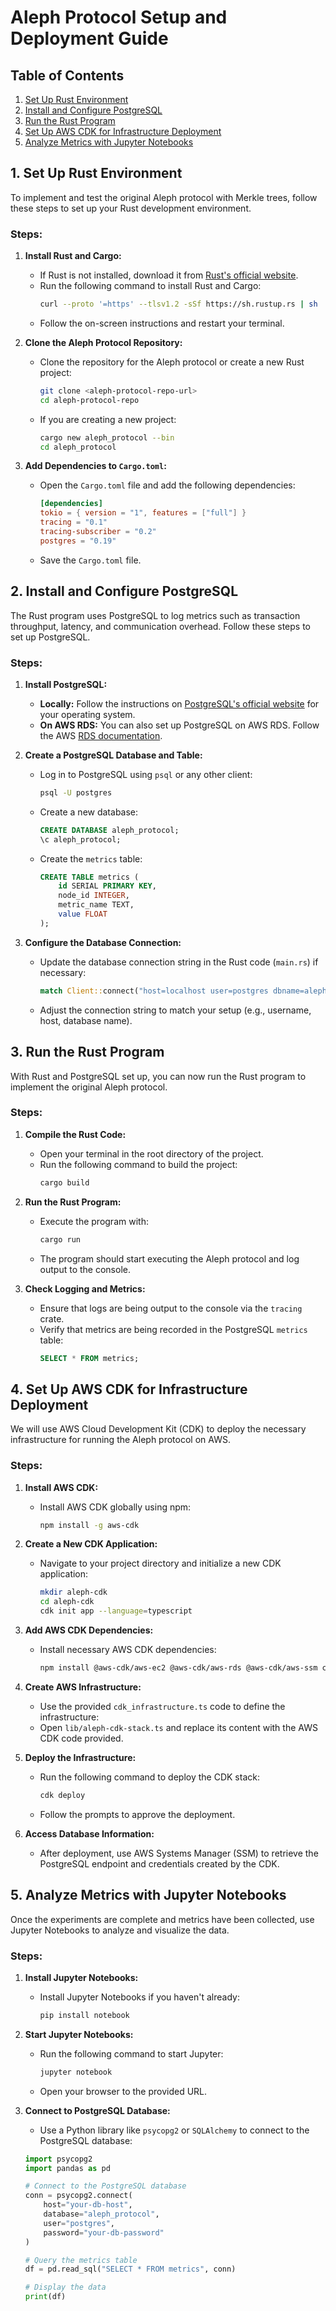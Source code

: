 # Aleph Protocol Setup and Deployment Guide

## Table of Contents

1. [Set Up Rust Environment](#1-set-up-rust-environment)
2. [Install and Configure PostgreSQL](#2-install-and-configure-postgresql)
3. [Run the Rust Program](#3-run-the-rust-program)
4. [Set Up AWS CDK for Infrastructure Deployment](#4-set-up-aws-cdk-for-infrastructure-deployment)
5. [Analyze Metrics with Jupyter Notebooks](#5-analyze-metrics-with-jupyter-notebooks)

## 1. Set Up Rust Environment

To implement and test the original Aleph protocol with Merkle trees, follow these steps to set up your Rust development environment.

### Steps:

1. **Install Rust and Cargo:**
   - If Rust is not installed, download it from [Rust's official website](https://www.rust-lang.org/tools/install).
   - Run the following command to install Rust and Cargo:
     ```sh
     curl --proto '=https' --tlsv1.2 -sSf https://sh.rustup.rs | sh
     ```
   - Follow the on-screen instructions and restart your terminal.

2. **Clone the Aleph Protocol Repository:**
   - Clone the repository for the Aleph protocol or create a new Rust project:
     ```sh
     git clone <aleph-protocol-repo-url>
     cd aleph-protocol-repo
     ```
   - If you are creating a new project:
     ```sh
     cargo new aleph_protocol --bin
     cd aleph_protocol
     ```

3. **Add Dependencies to `Cargo.toml`:**
   - Open the `Cargo.toml` file and add the following dependencies:
     ```toml
     [dependencies]
     tokio = { version = "1", features = ["full"] }
     tracing = "0.1"
     tracing-subscriber = "0.2"
     postgres = "0.19"
     ```
   - Save the `Cargo.toml` file.

## 2. Install and Configure PostgreSQL

The Rust program uses PostgreSQL to log metrics such as transaction throughput, latency, and communication overhead. Follow these steps to set up PostgreSQL.

### Steps:

1. **Install PostgreSQL:**
   - **Locally:** Follow the instructions on [PostgreSQL's official website](https://www.postgresql.org/download/) for your operating system.
   - **On AWS RDS:** You can also set up PostgreSQL on AWS RDS. Follow the AWS [RDS documentation](https://docs.aws.amazon.com/AmazonRDS/latest/UserGuide/USER_CreatePostgreSQLInstance.html).

2. **Create a PostgreSQL Database and Table:**
   - Log in to PostgreSQL using `psql` or any other client:
     ```sh
     psql -U postgres
     ```
   - Create a new database:
     ```sql
     CREATE DATABASE aleph_protocol;
     \c aleph_protocol;
     ```
   - Create the `metrics` table:
     ```sql
     CREATE TABLE metrics (
         id SERIAL PRIMARY KEY,
         node_id INTEGER,
         metric_name TEXT,
         value FLOAT
     );
     ```

3. **Configure the Database Connection:**
   - Update the database connection string in the Rust code (`main.rs`) if necessary:
     ```rust
     match Client::connect("host=localhost user=postgres dbname=aleph_protocol", NoTls) { ... }
     ```
   - Adjust the connection string to match your setup (e.g., username, host, database name).

## 3. Run the Rust Program

With Rust and PostgreSQL set up, you can now run the Rust program to implement the original Aleph protocol.

### Steps:

1. **Compile the Rust Code:**
   - Open your terminal in the root directory of the project.
   - Run the following command to build the project:
     ```sh
     cargo build
     ```

2. **Run the Rust Program:**
   - Execute the program with:
     ```sh
     cargo run
     ```
   - The program should start executing the Aleph protocol and log output to the console.

3. **Check Logging and Metrics:**
   - Ensure that logs are being output to the console via the `tracing` crate.
   - Verify that metrics are being recorded in the PostgreSQL `metrics` table:
     ```sql
     SELECT * FROM metrics;
     ```

## 4. Set Up AWS CDK for Infrastructure Deployment

We will use AWS Cloud Development Kit (CDK) to deploy the necessary infrastructure for running the Aleph protocol on AWS.

### Steps:

1. **Install AWS CDK:**
   - Install AWS CDK globally using npm:
     ```sh
     npm install -g aws-cdk
     ```

2. **Create a New CDK Application:**
   - Navigate to your project directory and initialize a new CDK application:
     ```sh
     mkdir aleph-cdk
     cd aleph-cdk
     cdk init app --language=typescript
     ```

3. **Add AWS CDK Dependencies:**
   - Install necessary AWS CDK dependencies:
     ```sh
     npm install @aws-cdk/aws-ec2 @aws-cdk/aws-rds @aws-cdk/aws-ssm constructs
     ```

4. **Create AWS Infrastructure:**
   - Use the provided `cdk_infrastructure.ts` code to define the infrastructure:
   - Open `lib/aleph-cdk-stack.ts` and replace its content with the AWS CDK code provided.

5. **Deploy the Infrastructure:**
   - Run the following command to deploy the CDK stack:
     ```sh
     cdk deploy
     ```
   - Follow the prompts to approve the deployment.

6. **Access Database Information:**
   - After deployment, use AWS Systems Manager (SSM) to retrieve the PostgreSQL endpoint and credentials created by the CDK.

## 5. Analyze Metrics with Jupyter Notebooks

Once the experiments are complete and metrics have been collected, use Jupyter Notebooks to analyze and visualize the data.

### Steps:

1. **Install Jupyter Notebooks:**
   - Install Jupyter Notebooks if you haven't already:
     ```sh
     pip install notebook
     ```

2. **Start Jupyter Notebooks:**
   - Run the following command to start Jupyter:
     ```sh
     jupyter notebook
     ```
   - Open your browser to the provided URL.

3. **Connect to PostgreSQL Database:**
   - Use a Python library like `psycopg2` or `SQLAlchemy` to connect to the PostgreSQL database:
   ```python
   import psycopg2
   import pandas as pd

   # Connect to the PostgreSQL database
   conn = psycopg2.connect(
       host="your-db-host",
       database="aleph_protocol",
       user="postgres",
       password="your-db-password"
   )

   # Query the metrics table
   df = pd.read_sql("SELECT * FROM metrics", conn)

   # Display the data
   print(df)
<!-- import matplotlib.pyplot as plt
import seaborn as sns

# Plot transaction throughput
sns.lineplot(x="node_id", y="value", hue="metric_name", data=df)
plt.title("Transaction Throughput by Node")
plt.show() -->
